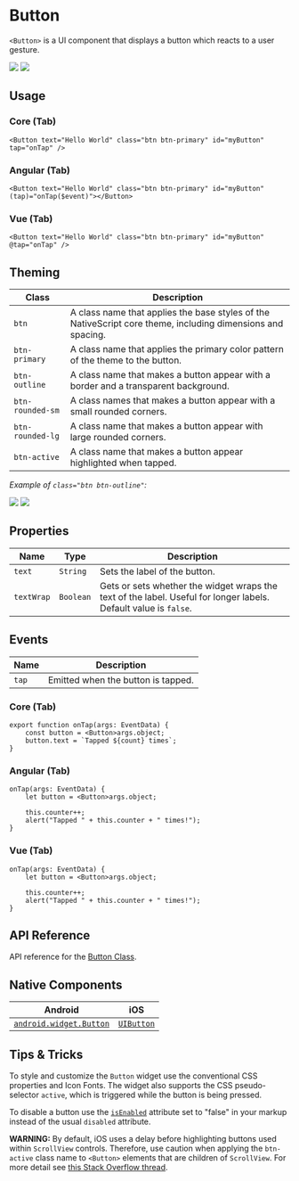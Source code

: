 # Button

`<Button>` is a UI component that displays a button which reacts to a user gesture.

![](https://docs.nativescript.org/img/theme/btn-primary-ios.png) ![](https://docs.nativescript.org/img/theme/btn-primary-android.png)

## Usage

### Core (Tab)

	<Button text="Hello World" class="btn btn-primary" id="myButton" tap="onTap" />

### Angular (Tab)

	<Button text="Hello World" class="btn btn-primary" id="myButton" (tap)="onTap($event)"></Button>

### Vue (Tab)

	<Button text="Hello World" class="btn btn-primary" id="myButton" @tap="onTap" />

## Theming

| Class | Description |
|------|-------------|
| `btn` | A class name that applies the base styles of the NativeScript core theme, including dimensions and spacing.
| `btn-primary` | A class name that applies the primary color pattern of the theme to the button.
| `btn-outline` | A class name that makes a button appear with a border and a transparent background.
| `btn-rounded-sm` | A class names that makes a button appear with a small rounded corners.
| `btn-rounded-lg` | A class name that makes a button appear with large rounded corners.
| `btn-active` | A class name that makes a button appear highlighted when tapped.

*Example of `class="btn btn-outline"`:*

![](https://docs.nativescript.org/img/theme/btn-outline-ios.png) ![](https://docs.nativescript.org/img/theme/btn-outline-android.png)

## Properties

| Name | Type | Description |
|------|------|-------------|
| `text` | `String` | Sets the label of the button.
| `textWrap` | `Boolean` | Gets or sets whether the widget wraps the text of the label. Useful for longer labels. Default value is `false`.

## Events

| Name | Description |
|------|-------------|
| `tap` | Emitted when the button is tapped.

### Core (Tab)

	export function onTap(args: EventData) {
	    const button = <Button>args.object;
	    button.text = `Tapped ${count} times`;
	}

### Angular (Tab)

	onTap(args: EventData) {
	    let button = <Button>args.object;
	
	    this.counter++;
	    alert("Tapped " + this.counter + " times!");
	}

### Vue (Tab)

	onTap(args: EventData) {
	    let button = <Button>args.object;
	
	    this.counter++;
	    alert("Tapped " + this.counter + " times!");
	}

## API Reference

API reference for the [Button Class](http://docs.nativescript.org/api-reference/classes/_ui_button_.button.html).

## Native Components

| Android | iOS |
|---------|-----|
| [`android.widget.Button`](https://developer.android.com/reference/android/widget/Button.html) | [`UIButton`](https://developer.apple.com/documentation/uikit/uibutton)

## Tips & Tricks

To style and customize the `Button` widget use the conventional CSS properties and Icon Fonts. The widget also supports the CSS pseudo-selector `active`, which is triggered while the button is being pressed.

To disable a button use the [`isEnabled`](https://docs.nativescript.org/api-reference/classes/_ui_button_.button#isenabled) attribute set to "false" in your markup instead of the usual `disabled` attribute.

**WARNING:** By default, iOS uses a delay before highlighting buttons used within `ScrollView` controls. Therefore, use caution when applying the `btn-active` class name to `<Button>` elements that are children of `ScrollView`. For more detail see [this Stack Overflow thread](http://stackoverflow.com/questions/7541159/is-it-possible-to-remove-the-delay-of-uibuttons-highlighted-state-inside-a-uisc).